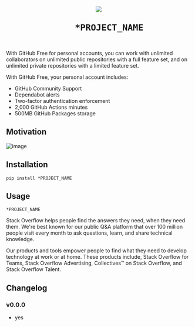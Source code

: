<h1 align="center">
  <img src="https://user-images.githubusercontent.com/50381946/167810957-14b78013-00cf-436e-b535-d2b89f881c44.png">
  <br>
  <code>
    *PROJECT_NAME
  </code>
  <br>
</h1>

With GitHub Free for personal accounts, you can work with unlimited collaborators on unlimited public repositories with a full feature set, and on unlimited private repositories with a limited feature set.

With GitHub Free, your personal account includes:

- GitHub Community Support
- Dependabot alerts
- Two-factor authentication enforcement
- 2,000 GitHub Actions minutes
- 500MB GitHub Packages storage

## Motivation

![image](https://user-images.githubusercontent.com/50381946/167809657-d816732f-a367-4cb3-8969-dce07f90f9e5.png)

## Installation

    pip install *PROJECT_NAME

## Usage

    *PROJECT_NAME

Stack Overflow helps people find the answers they need, when they need them. We're best known for our public Q&A platform that over 100 million people visit every month to ask questions, learn, and share technical knowledge.

Our products and tools empower people to find what they need to develop technology at work or at home. These products include, Stack Overflow for Teams, Stack Overflow Advertising, Collectives™ on Stack Overflow, and Stack Overflow Talent.

## Changelog

### v0.0.0

- yes
